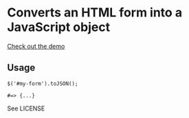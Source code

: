 # Converts an HTML form into a JavaScript object

[Check out the demo](http://macek.github.com/jquery-to-json)

## Usage

    $('#my-form').toJSON();
    
    #=> {...}

See LICENSE
